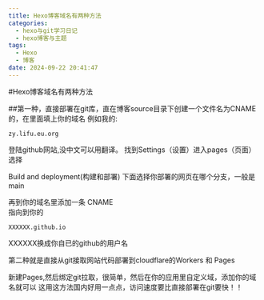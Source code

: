 ```yaml
---
title: Hexo博客域名有两种方法
categories:
  - hexo与git学习日记
  - hexo博客与主题
tags:
  - Hexo
  - 博客
date: 2024-09-22 20:41:47
---
```



#Hexo博客域名有两种方法

##第一种，直接部署在git库，直在博客source目录下创建一个文件名为CNAME的，在里面填上你的域名
例如我的:
```
zy.lifu.eu.org
```

登陆github网站,没中文可以用翻译。
找到Settings（设置）进入pages（页面）选择

Build and deployment(构建和部署)
下面选择你部署的网页在哪个分支，一般是main

再到你的域名里添加一条	
CNAME    
指向到你的
```
XXXXXX.github.io

```

XXXXXX换成你自已的github的用户名

第二种就是直接从git接取网站代码部署到cloudflare的Workers 和 Pages

新建Pages,然后绑定git拉取，很简单，然后在你的应用里自定义域，添加你的域名就可以
这用这方法国内好用一点点，访问速度要比直接部署在git要快！！

